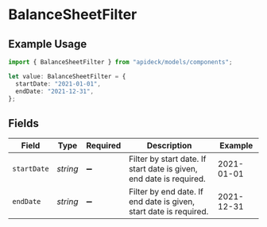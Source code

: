 # BalanceSheetFilter

## Example Usage

```typescript
import { BalanceSheetFilter } from "apideck/models/components";

let value: BalanceSheetFilter = {
  startDate: "2021-01-01",
  endDate: "2021-12-31",
};
```

## Fields

| Field                                                               | Type                                                                | Required                                                            | Description                                                         | Example                                                             |
| ------------------------------------------------------------------- | ------------------------------------------------------------------- | ------------------------------------------------------------------- | ------------------------------------------------------------------- | ------------------------------------------------------------------- |
| `startDate`                                                         | *string*                                                            | :heavy_minus_sign:                                                  | Filter by start date. If start date is given, end date is required. | 2021-01-01                                                          |
| `endDate`                                                           | *string*                                                            | :heavy_minus_sign:                                                  | Filter by end date. If end date is given, start date is required.   | 2021-12-31                                                          |